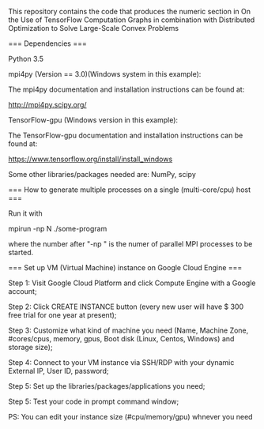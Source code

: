 This repository contains the code that produces the numeric section in On the Use of TensorFlow Computation Graphs in combination with Distributed Optimization to Solve Large-Scale Convex Problems 


=== Dependencies ===


Python 3.5


mpi4py (Version == 3.0)(Windows system in this example):

The mpi4py documentation and installation instructions can be found at:

http://mpi4py.scipy.org/

TensorFlow-gpu (Windows version in this example):


The TensorFlow-gpu documentation and installation instructions can be found at:

https://www.tensorflow.org/install/install_windows


Some other libraries/packages needed are: NumPy, scipy


=== How to generate multiple processes on a single (multi-core/cpu) host ===

Run it with 

mpirun -np N ./some-program

where the number after "-np " is the numer of parallel MPI processes to be started.


===   Set up VM (Virtual Machine) instance on Google Cloud Engine ===

Step 1: Visit Google Cloud Platform and click Compute Engine with a Google account;

Step 2: Click CREATE INSTANCE button (every new user will have $ 300 free trial for one year at present);

Step 3: Customize what kind of machine you need (Name, Machine Zone, #cores/cpus, memory, gpus, Boot disk (Linux, Centos, Windows) and storage size);

Step 4: Connect to your VM instance via SSH/RDP with your dynamic External IP, User ID, password;

Step 5: Set up the libraries/packages/applications you need;

Step 5: Test your code in prompt command window;

PS: You can edit your instance size (#cpu/memory/gpu) whnever you need 
